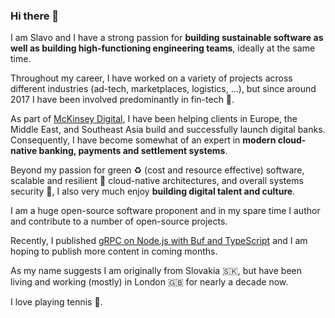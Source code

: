 ### Hi there 👋

I am Slavo and I have a strong passion for **building sustainable software as well as building high-functioning engineering teams**, ideally at the same time.

Throughout my career, I have worked on a variety of projects across different industries (ad-tech, marketplaces, logistics, ...), but since around 2017 I have been involved predominantly in fin-tech 💸.

As part of [McKinsey Digital](https://www.mckinsey.com/business-functions/mckinsey-digital/how-we-help-clients), I have been helping clients in Europe, the Middle East, and Southeast Asia build and successfully launch digital banks. Consequently, I have become somewhat of an expert in **modern cloud-native banking, payments and settlement systems**.

Beyond my passion for green ♻️ (cost and resource effective) software, scalable and resilient 💪 cloud-native architectures, and overall systems security 🔐, I also very much enjoy **building digital talent and culture**.

I am a huge open-source software proponent and in my spare time I author and contribute to a number of open-source projects.

Recently, I published [gRPC on Node.js with Buf and TypeScript](https://slavovojacek.medium.com/grpc-on-node-js-with-buf-and-typescript-part-1-5aad61bab03b) and I am hoping to publish more content in coming months.

As my name suggests I am originally from Slovakia 🇸🇰, but have been living and working (mostly) in London 🇬🇧 for nearly a decade now.

I love playing tennis 🎾.
